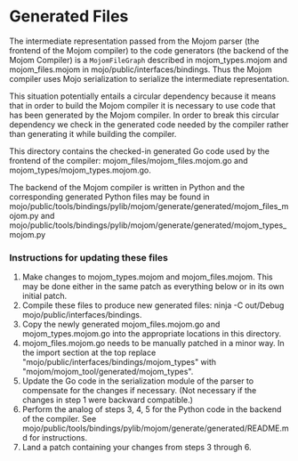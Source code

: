 Generated  Files
==================

The intermediate representation passed from the Mojom parser (the frontend
of the Mojom compiler) to the code generators (the backend of the Mojom
Compiler) is a `MojomFileGraph` described in  mojom_types.mojom and
mojom_files.mojom in mojo/public/interfaces/bindings. Thus the Mojom compiler
uses Mojo serialization to serialize the intermediate representation.

This situation potentially entails a circular dependency because it means that
in  order to build the Mojom compiler it is necessary to use code that has been
generated by the Mojom compiler. In order to break this circular dependency we
check in the generated code needed by the compiler rather than generating it
while building the compiler.

This directory contains the checked-in generated Go code used by the frontend
of the compiler:
mojom_files/mojom_files.mojom.go and
mojom_types/mojom_types.mojom.go.

The backend of the Mojom compiler is  written in Python and the corresponding
generated Python files may be found in
mojo/public/tools/bindings/pylib/mojom/generate/generated/mojom_files_mojom.py
and
mojo/public/tools/bindings/pylib/mojom/generate/generated/mojom_types_mojom.py

### Instructions for updating these files
1) Make changes to mojom_types.mojom and mojom_files.mojom. This may be done
either in the same patch as everything below or in its own initial patch.
2) Compile these files to produce new generated files:
ninja -C out/Debug mojo/public/interfaces/bindings.
3) Copy the newly generated mojom_files.mojom.go and mojom_types.mojom.go
into the appropriate locations in this directory.
4) mojom_files.mojom.go needs to be manually patched in a minor way. In the
import section at the top replace "mojo/public/interfaces/bindings/mojom_types"
with "mojom/mojom_tool/generated/mojom_types".
5) Update the Go code in the serialization module of the parser to compensate
for the changes if necessary. (Not necessary if the changes in step 1 were
backward compatible.)
6) Perform the analog of steps 3, 4, 5 for the Python code in the backend of
the compiler. See
mojo/public/tools/bindings/pylib/mojom/generate/generated/README.md
for instructions.
7) Land a patch containing your changes from steps 3 through 6.
